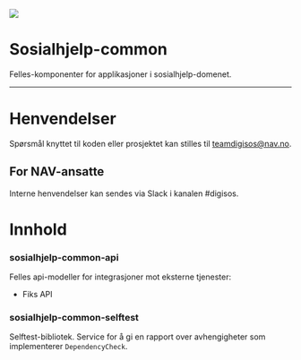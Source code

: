 ![](https://github.com/navikt/sosialhjelp-common/workflows/Publish%20artifacts/badge.svg?branch=master)

Sosialhjelp-common
================

Felles-komponenter for applikasjoner i sosialhjelp-domenet.

---

# Henvendelser
Spørsmål knyttet til koden eller prosjektet kan stilles til teamdigisos@nav.no.

## For NAV-ansatte

Interne henvendelser kan sendes via Slack i kanalen #digisos.

# Innhold

### sosialhjelp-common-api

Felles api-modeller for integrasjoner mot eksterne tjenester:
- Fiks API

### sosialhjelp-common-selftest

Selftest-bibliotek. Service for å gi en rapport over avhengigheter som implementerer `DependencyCheck`.